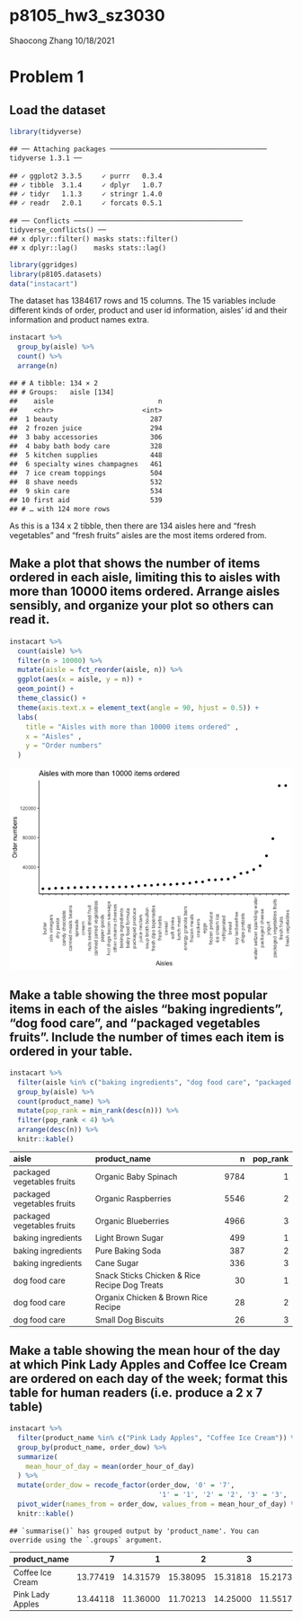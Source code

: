 p8105\_hw3\_sz3030
================
Shaocong Zhang
10/18/2021

# Problem 1

## Load the dataset

``` r
library(tidyverse)
```

    ## ── Attaching packages ─────────────────────────────────────── tidyverse 1.3.1 ──

    ## ✓ ggplot2 3.3.5     ✓ purrr   0.3.4
    ## ✓ tibble  3.1.4     ✓ dplyr   1.0.7
    ## ✓ tidyr   1.1.3     ✓ stringr 1.4.0
    ## ✓ readr   2.0.1     ✓ forcats 0.5.1

    ## ── Conflicts ────────────────────────────────────────── tidyverse_conflicts() ──
    ## x dplyr::filter() masks stats::filter()
    ## x dplyr::lag()    masks stats::lag()

``` r
library(ggridges)
library(p8105.datasets)
data("instacart")
```

The dataset has 1384617 rows and 15 columns. The 15 variables include
different kinds of order, product and user id information, aisles’ id
and their information and product names extra.

``` r
instacart %>%
  group_by(aisle) %>%
  count() %>%
  arrange(n)
```

    ## # A tibble: 134 × 2
    ## # Groups:   aisle [134]
    ##    aisle                          n
    ##    <chr>                      <int>
    ##  1 beauty                       287
    ##  2 frozen juice                 294
    ##  3 baby accessories             306
    ##  4 baby bath body care          328
    ##  5 kitchen supplies             448
    ##  6 specialty wines champagnes   461
    ##  7 ice cream toppings           504
    ##  8 shave needs                  532
    ##  9 skin care                    534
    ## 10 first aid                    539
    ## # … with 124 more rows

As this is a 134 x 2 tibble, then there are 134 aisles here and “fresh
vegetables” and “fresh fruits” aisles are the most items ordered from.

## Make a plot that shows the number of items ordered in each aisle, limiting this to aisles with more than 10000 items ordered. Arrange aisles sensibly, and organize your plot so others can read it.

``` r
instacart %>%
  count(aisle) %>%
  filter(n > 10000) %>%
  mutate(aisle = fct_reorder(aisle, n)) %>% 
  ggplot(aes(x = aisle, y = n)) + 
  geom_point() +
  theme_classic() +
  theme(axis.text.x = element_text(angle = 90, hjust = 0.5)) +
  labs(
    title = "Aisles with more than 10000 items ordered" ,
    x = "Aisles" ,
    y = "Order numbers"
  )
```

![](p8105_hw3_sz3030_files/figure-gfm/unnamed-chunk-3-1.png)<!-- -->

## Make a table showing the three most popular items in each of the aisles “baking ingredients”, “dog food care”, and “packaged vegetables fruits”. Include the number of times each item is ordered in your table.

``` r
instacart %>%
  filter(aisle %in% c("baking ingredients", "dog food care", "packaged vegetables fruits")) %>%
  group_by(aisle) %>%
  count(product_name) %>%
  mutate(pop_rank = min_rank(desc(n))) %>%
  filter(pop_rank < 4) %>%
  arrange(desc(n)) %>%
  knitr::kable()
```

| aisle                      | product\_name                                 |    n | pop\_rank |
|:---------------------------|:----------------------------------------------|-----:|----------:|
| packaged vegetables fruits | Organic Baby Spinach                          | 9784 |         1 |
| packaged vegetables fruits | Organic Raspberries                           | 5546 |         2 |
| packaged vegetables fruits | Organic Blueberries                           | 4966 |         3 |
| baking ingredients         | Light Brown Sugar                             |  499 |         1 |
| baking ingredients         | Pure Baking Soda                              |  387 |         2 |
| baking ingredients         | Cane Sugar                                    |  336 |         3 |
| dog food care              | Snack Sticks Chicken & Rice Recipe Dog Treats |   30 |         1 |
| dog food care              | Organix Chicken & Brown Rice Recipe           |   28 |         2 |
| dog food care              | Small Dog Biscuits                            |   26 |         3 |

## Make a table showing the mean hour of the day at which Pink Lady Apples and Coffee Ice Cream are ordered on each day of the week; format this table for human readers (i.e. produce a 2 x 7 table)

``` r
instacart %>%
  filter(product_name %in% c("Pink Lady Apples", "Coffee Ice Cream")) %>%
  group_by(product_name, order_dow) %>%
  summarize(
    mean_hour_of_day = mean(order_hour_of_day)
  ) %>%
  mutate(order_dow = recode_factor(order_dow, '0' = '7',
                                     '1' = '1', '2' = '2', '3' = '3', '4' = '4', '5' = '5', '6' = '6')) %>%
  pivot_wider(names_from = order_dow, values_from = mean_hour_of_day) %>%
  knitr::kable()
```

    ## `summarise()` has grouped output by 'product_name'. You can override using the `.groups` argument.

| product\_name    |        7 |        1 |        2 |        3 |        4 |        5 |        6 |
|:-----------------|---------:|---------:|---------:|---------:|---------:|---------:|---------:|
| Coffee Ice Cream | 13.77419 | 14.31579 | 15.38095 | 15.31818 | 15.21739 | 12.26316 | 13.83333 |
| Pink Lady Apples | 13.44118 | 11.36000 | 11.70213 | 14.25000 | 11.55172 | 12.78431 | 11.93750 |
